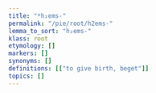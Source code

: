 ```yaml
---
title: "*h₂ems-"
permalink: "/pie/root/h2ems-"
lemma_to_sort: "h₂ems-"
klass: root
etymology: []
markers: []
synonyms: []
definitions: [["to give birth, beget"]]
topics: []
---
```

